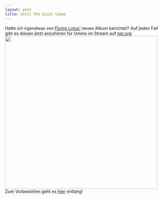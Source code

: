 ```yaml
---
layout: post
title: Until The Quiet Comes
---
```


<p>Hatte ich irgendwas von <a href="/blog/2012/08/alice-coltrane-prema-fly-first">Flying Lotus’</a> neues Album berichtet? Auf jeden Fall gibt es diesen jetzt anzuhören für Umme im Stream auf <a href="http://www.npr.org/2012/09/23/161299030/first-listen-flying-lotus-until-the-quiet-comes">npr.org</a><br />
<img class="img-responsive" src="http://flying-lotus.com/wp-content/uploads/2012/09/Group.jpg" width="500px" class="img-polaroid"/><br />
Zum Vorbestellen geht es <a href="http://flying-lotus.com/watch-until-the-quiet-comes-short-film/">hier</a> entlang!</p>
